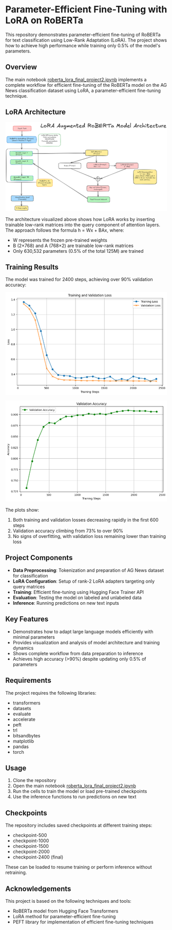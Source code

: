 # Parameter-Efficient Fine-Tuning with LoRA on RoBERTa

This repository demonstrates parameter-efficient fine-tuning of RoBERTa for text classification using Low-Rank Adaptation (LoRA). The project shows how to achieve high performance while training only 0.5% of the model's parameters.

## Overview

The main notebook [roberta_lora_final_project2.ipynb](roberta_lora_final_project2.ipynb) implements a complete workflow for efficient fine-tuning of the RoBERTa model on the AG News classification dataset using LoRA, a parameter-efficient fine-tuning technique.

## LoRA Architecture

![LoRA-Augmented RoBERTa Model Architecture](Roberta_lora.png)

The architecture visualized above shows how LoRA works by inserting trainable low-rank matrices into the query component of attention layers. The approach follows the formula h = Wx + BAx, where:
- W represents the frozen pre-trained weights
- B (2×768) and A (768×2) are trainable low-rank matrices
- Only 630,532 parameters (0.5% of the total 125M) are trained

## Training Results

The model was trained for 2400 steps, achieving over 90% validation accuracy:

![Training and Validation Loss](trainvsvalid_loss_project2.png)

![Validation Accuracy](project_2_validation_acc.png)

The plots show:
1. Both training and validation losses decreasing rapidly in the first 600 steps
2. Validation accuracy climbing from 73% to over 90%
3. No signs of overfitting, with validation loss remaining lower than training loss

## Project Components

- **Data Preprocessing**: Tokenization and preparation of AG News dataset for classification
- **LoRA Configuration**: Setup of rank-2 LoRA adapters targeting only query matrices
- **Training**: Efficient fine-tuning using Hugging Face Trainer API
- **Evaluation**: Testing the model on labeled and unlabeled data
- **Inference**: Running predictions on new text inputs

## Key Features

- Demonstrates how to adapt large language models efficiently with minimal parameters
- Provides visualization and analysis of model architecture and training dynamics
- Shows complete workflow from data preparation to inference
- Achieves high accuracy (>90%) despite updating only 0.5% of parameters

## Requirements

The project requires the following libraries:
- transformers
- datasets
- evaluate
- accelerate
- peft
- trl
- bitsandbytes
- matplotlib
- pandas
- torch

## Usage

1. Clone the repository
2. Open the main notebook [roberta_lora_final_project2.ipynb](roberta_lora_final_project2.ipynb)
3. Run the cells to train the model or load pre-trained checkpoints
4. Use the inference functions to run predictions on new text

## Checkpoints

The repository includes saved checkpoints at different training steps:
- checkpoint-500
- checkpoint-1000
- checkpoint-1500
- checkpoint-2000
- checkpoint-2400 (final)

These can be loaded to resume training or perform inference without retraining.

## Acknowledgements

This project is based on the following techniques and tools:
- RoBERTa model from Hugging Face Transformers
- LoRA method for parameter-efficient fine-tuning
- PEFT library for implementation of efficient fine-tuning techniques
